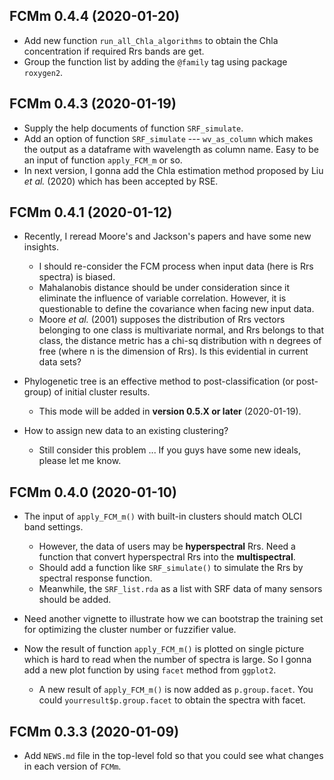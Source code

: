 ## FCMm 0.4.4 (2020-01-20)

 * Add new function `run_all_Chla_algorithms` to obtain the Chla concentration if required Rrs bands are get.
 * Group the function list by adding the `@family` tag using package `roxygen2`.

## FCMm 0.4.3 (2020-01-19)

 * Supply the help documents of function `SRF_simulate`.
 * Add an option of function `SRF_simulate` --- `wv_as_column` which makes the output as a dataframe with wavelength as column name. Easy to be an input of function `apply_FCM_m` or so.
 * In next version, I gonna add the Chla estimation method proposed by Liu *et al.* (2020) which has been accepted by RSE.


## FCMm 0.4.1 (2020-01-12)

 * Recently, I reread Moore's and Jackson's papers and have some new insights.
    - I should re-consider the FCM process when input data (here is Rrs spectra) is biased.
	- Mahalanobis distance should be under consideration since it eliminate the influence of variable correlation. However, it is questionable to define the covariance when facing new input data.
	- Moore *et al.* (2001) supposes the distribution of Rrs vectors belonging to one class is multivariate normal, and Rrs belongs to that class, the distance metric has a chi-sq distribution with n degrees of free (where n is the dimension of Rrs). Is this evidential in current data sets?
 
 * Phylogenetic tree is an effective method to post-classification (or post-group) of initial cluster results.
   - This mode will be added in **version 0.5.X or later** (2020-01-19).
 
 * How to assign new data to an existing clustering?
   - Still consider this problem ... If you guys have some new ideals, please let me know.


## FCMm 0.4.0 (2020-01-10)

 * The input of `apply_FCM_m()` with built-in clusters should match OLCI band settings.
   - However, the data of users may be **hyperspectral** Rrs. Need a function that convert hyperspectral Rrs into the **multispectral**.
   - Should add a function like `SRF_simulate()` to simulate the Rrs by spectral response function.
   - Meanwhile, the `SRF_list.rda` as a list with SRF data of many sensors should be added.
   
 * Need another vignette to illustrate how we can bootstrap the training set for optimizing the cluster number or fuzzifier value.
 
 * Now the result of function `apply_FCM_m()` is plotted on single picture which is hard to read when the number of spectra is large. So I gonna add a new plot function by using `facet` method from `ggplot2`.
   - A new result of `apply_FCM_m()` is now added as `p.group.facet`. You could `yourresult$p.group.facet` to obtain the spectra with facet.


## FCMm 0.3.3 (2020-01-09)

 * Add `NEWS.md` file in the top-level fold so that you could see what changes in each version of `FCMm`.
